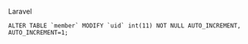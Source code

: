 
Laravel

```
ALTER TABLE `member` MODIFY `uid` int(11) NOT NULL AUTO_INCREMENT, AUTO_INCREMENT=1;
```